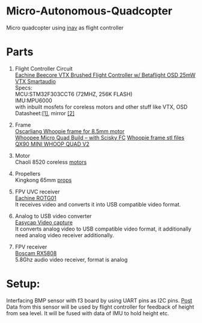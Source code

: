 # Micro-Autonomous-Quadcopter
Micro quadcopter using [inav](https://github.com/hemkum/inav) as flight controller

# Parts
1. Flight Controller Circuit  
[Eachine Beecore VTX Brushed Flight Controller w/ Betaflight OSD 25mW VTX Smartaudio ](https://www.banggood.in/Eachine-Beecore-VTX-Brushed-Flight-Controller-w-Betaflight-OSD-25mw-VTX-Smartaudio-for-Tiny66x7-p-1305469.html)  
Specs:  
MCU:STM32F303CCT6 (72MHZ, 256K FLASH)  
IMU:MPU6000  
with inbuilt mosfets for coreless motors and other stuff like VTX, OSD  
Datasheet:[[1]](http://img.banggood.com/file/products/20180713045225Eachinebeecorevtx1.0manual.pdf), mirror [[2]]()

2. Frame  
[Oscarliang Whoopie frame for 8.5mm motor](https://oscarliang.com/whoopee-micro-frame/)  
[Whoopee Micro Quad Build – with Scisky FC](https://oscarliang.com/whoopee-micro-quad-build-scisky-fc/)
[Whoopie frame stl files](https://www.thingiverse.com/thing:1700311)  
[QX90 MINI WHOOP QUAD V2](https://www.thingiverse.com/thing:2137840)  

3. Motor  
Chaoli 8520 coreless [motors](https://www.banggood.in/4X-Chaoli-CL-820-8_5x20mm-Coreless-Motor-for-90mm-150mm-DIY-Micro-FPV-RC-Quadcopter-Frame-p-1069067.html)  

4. Propellers  
Kingkong 65mm [props](https://www.banggood.in/10-Pairs-Kingkong-65mm-Blade-Propeller-Prop-20Pcs-for-720-8520-Coreless-Motor-DIY-Micro-Quadcopter-p-1092166.html)  

5. FPV UVC receiver  
[Eachine ROTG01](https://www.banggood.in/Eachine-ROTG01-UVC-OTG-5_8G-150CH-Full-Channel-FPV-Receiver-For-Android-Mobile-Phone-Smartphone-p-1147692.html)  
It receives video and converts it into USB compatible video format.  

6. Analog to USB video converter  
[Easycap Video capture](https://www.amazon.in/Easycap-Video-Capturing-Device-Directly/dp/B00CI8GO4I)  
It converts analog video to USB compatible video format, it additionally need analog video receiver additionally.  

7. FPV receiver  
[Boscam RX5808](https://www.banggood.in/FPV-Wireless-Audio-Video-Receiving-Module-RX5808-Receiver-p-84775.html?)   
5.8Ghz audio video receiver, format is analog  


# Setup:
Interfacing BMP sensor with f3 board by using UART pins as I2C pins. [Post](https://www.rcgroups.com/forums/showthread.php?2495732-Cleanflight-iNav-%28navigation-rewrite%29-project/page917#post37443443)  
Data from this sensor will be used by flight controller for feedback of height from sea level. It will be fused with data of IMU to hold height etc.

